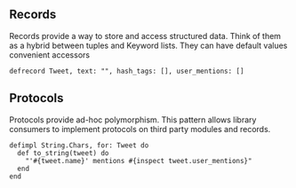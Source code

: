 ## Records
Records provide a way to store and access structured data.  Think of them as a
hybrid between tuples and Keyword lists.  They can have default values
convenient accessors

```
defrecord Tweet, text: "", hash_tags: [], user_mentions: []
```

## Protocols

Protocols provide ad-hoc polymorphism.  This pattern allows library consumers
to implement protocols on third party modules and records.

```
defimpl String.Chars, for: Tweet do
  def to_string(tweet) do
    "'#{tweet.name}' mentions #{inspect tweet.user_mentions}"
  end
end
```


